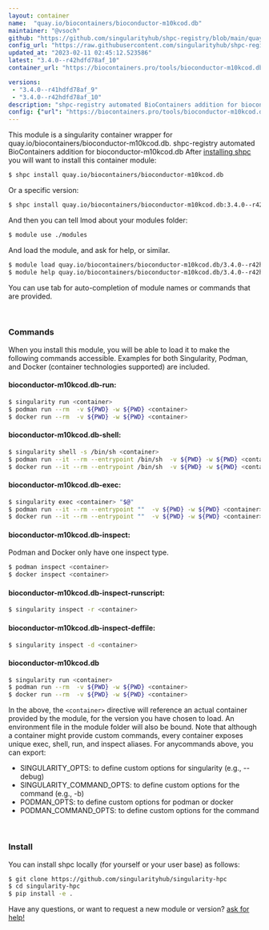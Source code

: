 ```yaml
---
layout: container
name:  "quay.io/biocontainers/bioconductor-m10kcod.db"
maintainer: "@vsoch"
github: "https://github.com/singularityhub/shpc-registry/blob/main/quay.io/biocontainers/bioconductor-m10kcod.db/container.yaml"
config_url: "https://raw.githubusercontent.com/singularityhub/shpc-registry/main/quay.io/biocontainers/bioconductor-m10kcod.db/container.yaml"
updated_at: "2023-02-11 02:45:12.523586"
latest: "3.4.0--r42hdfd78af_10"
container_url: "https://biocontainers.pro/tools/bioconductor-m10kcod.db"

versions:
 - "3.4.0--r41hdfd78af_9"
 - "3.4.0--r42hdfd78af_10"
description: "shpc-registry automated BioContainers addition for bioconductor-m10kcod.db"
config: {"url": "https://biocontainers.pro/tools/bioconductor-m10kcod.db", "maintainer": "@vsoch", "description": "shpc-registry automated BioContainers addition for bioconductor-m10kcod.db", "latest": {"3.4.0--r42hdfd78af_10": "sha256:3e7b15cfcfacf4cfb02677fefd62e160d9712dd70407119d8cb157b7f8d3dceb"}, "tags": {"3.4.0--r41hdfd78af_9": "sha256:90b2097e922c9e45f2b2d4276e2ad92a928882fbf26c8bf1bfe4537132389baa", "3.4.0--r42hdfd78af_10": "sha256:3e7b15cfcfacf4cfb02677fefd62e160d9712dd70407119d8cb157b7f8d3dceb"}, "docker": "quay.io/biocontainers/bioconductor-m10kcod.db"}
---
```


This module is a singularity container wrapper for quay.io/biocontainers/bioconductor-m10kcod.db.
shpc-registry automated BioContainers addition for bioconductor-m10kcod.db
After [installing shpc](#install) you will want to install this container module:


```bash
$ shpc install quay.io/biocontainers/bioconductor-m10kcod.db
```

Or a specific version:

```bash
$ shpc install quay.io/biocontainers/bioconductor-m10kcod.db:3.4.0--r42hdfd78af_10
```

And then you can tell lmod about your modules folder:

```bash
$ module use ./modules
```

And load the module, and ask for help, or similar.

```bash
$ module load quay.io/biocontainers/bioconductor-m10kcod.db/3.4.0--r42hdfd78af_10
$ module help quay.io/biocontainers/bioconductor-m10kcod.db/3.4.0--r42hdfd78af_10
```

You can use tab for auto-completion of module names or commands that are provided.

<br>

### Commands

When you install this module, you will be able to load it to make the following commands accessible.
Examples for both Singularity, Podman, and Docker (container technologies supported) are included.

#### bioconductor-m10kcod.db-run:

```bash
$ singularity run <container>
$ podman run --rm  -v ${PWD} -w ${PWD} <container>
$ docker run --rm  -v ${PWD} -w ${PWD} <container>
```

#### bioconductor-m10kcod.db-shell:

```bash
$ singularity shell -s /bin/sh <container>
$ podman run --it --rm --entrypoint /bin/sh  -v ${PWD} -w ${PWD} <container>
$ docker run --it --rm --entrypoint /bin/sh  -v ${PWD} -w ${PWD} <container>
```

#### bioconductor-m10kcod.db-exec:

```bash
$ singularity exec <container> "$@"
$ podman run --it --rm --entrypoint ""  -v ${PWD} -w ${PWD} <container> "$@"
$ docker run --it --rm --entrypoint ""  -v ${PWD} -w ${PWD} <container> "$@"
```

#### bioconductor-m10kcod.db-inspect:

Podman and Docker only have one inspect type.

```bash
$ podman inspect <container>
$ docker inspect <container>
```

#### bioconductor-m10kcod.db-inspect-runscript:

```bash
$ singularity inspect -r <container>
```

#### bioconductor-m10kcod.db-inspect-deffile:

```bash
$ singularity inspect -d <container>
```



#### bioconductor-m10kcod.db

```bash
$ singularity run <container>
$ podman run --rm  -v ${PWD} -w ${PWD} <container>
$ docker run --rm  -v ${PWD} -w ${PWD} <container>
```


In the above, the `<container>` directive will reference an actual container provided
by the module, for the version you have chosen to load. An environment file in the
module folder will also be bound. Note that although a container
might provide custom commands, every container exposes unique exec, shell, run, and
inspect aliases. For anycommands above, you can export:

 - SINGULARITY_OPTS: to define custom options for singularity (e.g., --debug)
 - SINGULARITY_COMMAND_OPTS: to define custom options for the command (e.g., -b)
 - PODMAN_OPTS: to define custom options for podman or docker
 - PODMAN_COMMAND_OPTS: to define custom options for the command

<br>

### Install

You can install shpc locally (for yourself or your user base) as follows:

```bash
$ git clone https://github.com/singularityhub/singularity-hpc
$ cd singularity-hpc
$ pip install -e .
```

Have any questions, or want to request a new module or version? [ask for help!](https://github.com/singularityhub/singularity-hpc/issues)